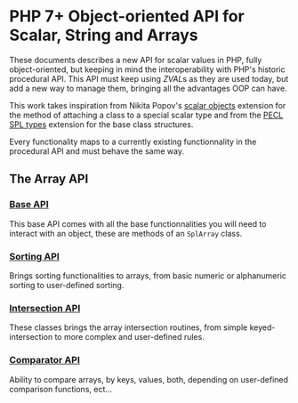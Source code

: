 # PHP 7+ Object-oriented API for Scalar, String and Arrays

These documents describes a new API for scalar values in PHP, fully object-oriented,
but keeping in mind the interoperability with PHP's historic procedural API. This API
must keep using *ZVAL*s as they are used today, but add a new way to manage them, bringing
all the advantages OOP can have.

This work takes inspiration from Nikita Popov's [scalar objects](https://github.com/nikic/scalar_objects)
extension for the method of attaching a class to a special scalar type and from the
[PECL SPL types](http://php.net/manual/en/book.spl-types.php) extension for the base class structures.

Every functionality maps to a currently existing functionnality in the procedural API and must behave the same way.

## The Array API

### [Base API](doc/array.md)

This base API comes with all the base functionnalities you will need to interact with an object, these are
methods of an `SplArray` class.

### [Sorting API](doc/array-sorter.md)

Brings sorting functionalities to arrays, from basic numeric or alphanumeric sorting to user-defined sorting.

### [Intersection API](doc/array-intersector.md)

These classes brings the array intersection routines, from simple keyed-intersection to more complex and
user-defined rules.

### [Comparator API](doc/array-comparator.md)

Ability to compare arrays, by keys, values, both, depending on user-defined comparison functions, ect...

